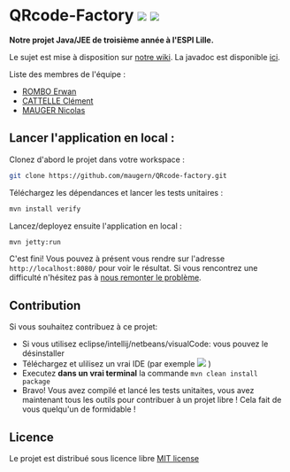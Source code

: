 ﻿# QRcode-Factory [![][travis img]][travis] [![][license img]][license]

**Notre projet Java/JEE de troisième année à l'ESPI Lille.**

Le sujet est mise à disposition sur [notre wiki](https://github.com/maugern/QRcode-factory/wiki/Sujet-du-projet-Java-JEE).
La javadoc est disponible [ici](https://maugern.github.io/QRcode-factory/).

Liste des membres de l'équipe :
- [ROMBO Erwan](https://github.com/BBorombo)
- [CATTELLE Clément](https://github.com/komanokami)
- [MAUGER Nicolas](https://github.com/maugern)

## Lancer l'application en local :

Clonez d'abord le projet dans votre workspace :
```sh
git clone https://github.com/maugern/QRcode-factory.git
```

Téléchargez les dépendances et lancer les tests unitaires :
```sh
mvn install verify
```

Lancez/deployez ensuite l'application en local :
```sh
mvn jetty:run
```
C'est fini! Vous pouvez à présent vous rendre sur l'adresse ```http://localhost:8080/``` pour voir le résultat.
Si vous rencontrez une difficulté n'hésitez pas à [nous remonter le problème](https://github.com/maugern/QRcode-factory/issues).

## Contribution
Si vous souhaitez contribuez à ce projet:
- Si vous utilisez eclipse/intellij/netbeans/visualCode: vous pouvez le désinstaller
- Téléchargez et ulilisez un vrai IDE (par exemple [![][spacemacs img]][spacemacs] )
- Executez **dans un vrai terminal** la commande ```mvn clean install package```
- Bravo! Vous avez compilé et lancé les tests unitaites, vous avez maintenant tous les outils pour contribuer à un projet libre ! Cela fait de vous quelqu'un de formidable !

## Licence
Le projet est distribué sous licence libre [MIT license](https://opensource.org/licenses/MIT)

[travis]:https://travis-ci.org/maugern/QRcode-factory
[travis img]:https://travis-ci.org/maugern/QRcode-factory.svg?branch=master
[license]:https://github.com/maugern/QRcode-factory/blob/master/LICENSE
[license img]:https://img.shields.io/github/license/mashape/apistatus.svg?maxAge=2592000
[spacemacs img]:https://cdn.rawgit.com/syl20bnr/spacemacs/442d025779da2f62fc86c2082703697714db6514/assets/spacemacs-badge.svg
[spacemacs]:http://spacemacs.org
